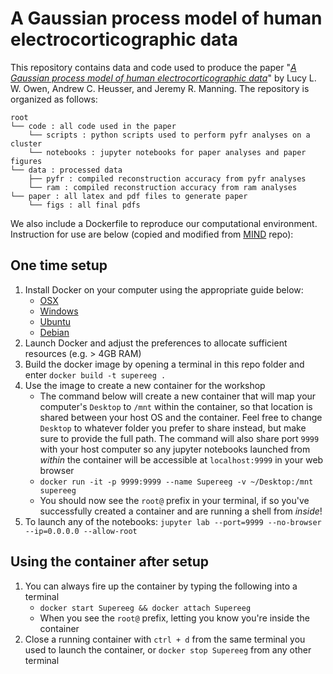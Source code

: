 # A Gaussian process model of human electrocorticographic data

This repository contains data and code used to produce the paper "[_A Gaussian process model of human electrocorticographic data_](https://www.biorxiv.org/content/early/2018/10/12/121020)" by Lucy L. W. Owen, Andrew C. Heusser, and Jeremy R. Manning. The repository is organized as follows:

```
root
└── code : all code used in the paper
    └── scripts : python scripts used to perform pyfr analyses on a cluster
    └── notebooks : jupyter notebooks for paper analyses and paper figures
└── data : processed data
    ├── pyfr : compiled reconstruction accuracy from pyfr analyses
    └── ram : compiled reconstruction accuracy from ram analyses
└── paper : all latex and pdf files to generate paper
    └── figs : all final pdfs
```

We also include a Dockerfile to reproduce our computational environment. Instruction for use are below (copied and modified from [MIND](https://github.com/Summer-MIND/mind-tools) repo):

## One time setup
1. Install Docker on your computer using the appropriate guide below:
    - [OSX](https://docs.docker.com/docker-for-mac/install/#download-docker-for-mac)
    - [Windows](https://docs.docker.com/docker-for-windows/install/)
    - [Ubuntu](https://docs.docker.com/engine/installation/linux/docker-ce/ubuntu/)
    - [Debian](https://docs.docker.com/engine/installation/linux/docker-ce/debian/)
2. Launch Docker and adjust the preferences to allocate sufficient resources (e.g. > 4GB RAM)
3. Build the docker image by opening a terminal in this repo folder and enter `docker build -t supereeg .`
4. Use the image to create a new container for the workshop
    - The command below will create a new container that will map your computer's `Desktop` to `/mnt` within the container, so that location is shared between your host OS and the container. Feel free to change `Desktop` to whatever folder you prefer to share instead, but make sure to provide the full path. The command will also share port `9999` with your host computer so any jupyter notebooks launched from *within* the container will be accessible at `localhost:9999` in your web browser
    - `docker run -it -p 9999:9999 --name Supereeg -v ~/Desktop:/mnt supereeg `
    - You should now see the `root@` prefix in your terminal, if so you've successfully created a container and are running a shell from *inside*!
5. To launch any of the notebooks: `jupyter lab --port=9999 --no-browser --ip=0.0.0.0 --allow-root`

## Using the container after setup
1. You can always fire up the container by typing the following into a terminal
    - `docker start Supereeg && docker attach Supereeg`
    - When you see the `root@` prefix, letting you know you're inside the container
2. Close a running container with `ctrl + d` from the same terminal you used to launch the container, or `docker stop Supereeg` from any other terminal
